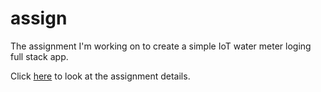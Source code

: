# assign
The assignment I'm working on to create a simple IoT water meter loging full stack app.

Click [here](https://invixible-my.sharepoint.com/:w:/p/sarwan_shah/EaCZ6u18HUhCjpH765g3pYQBr59fVtw985hVaxnA7dFTSA) to look at the assignment details.
